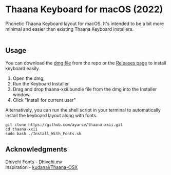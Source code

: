 # Thaana Keyboard for macOS (2022)
Phonetic Thaana Keyboard layout for macOS. It's intended to be a bit more minimal and easier than existing Thaana Keyboard installers.
<br><br>


## Usage

You can download the [dmg file](Thaana%20XXII.dmg) from the repo or the [Releases page](/releases) to install keyboard easily. 

1. Open the dmg, 
2. Run the Keyboard Installer
3. Drag and drop thaana-xxii.bundle file from the dmg into the Installer window. 
4. Click "Install for current user"

Alternatively, you can run the shell script in your terminal to automatically install the keyboard layout along with fonts.  

```shell
git clone https://github.com/ayarse/thaana-xxii.git
cd thaana-xxii
sudo bash ./Install_With_Fonts.sh
```

## Acknowledgments
Dhivehi Fonts - [Dhivehi.mv](https://dhivehi.mv/)  
Inspiration - [kudanai/Thaana-OSX](https://github.com/kudanai/Thaana-OSX)